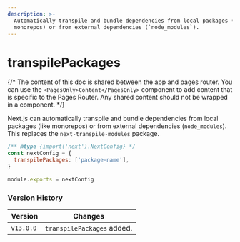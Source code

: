 ```yaml
---
description: >-
  Automatically transpile and bundle dependencies from local packages (like
  monorepos) or from external dependencies (`node_modules`).
---
```


# transpilePackages

{/\* The content of this doc is shared between the app and pages router. You can use the `<PagesOnly>Content</PagesOnly>` component to add content that is specific to the Pages Router. Any shared content should not be wrapped in a component. \*/}

Next.js can automatically transpile and bundle dependencies from local packages (like monorepos) or from external dependencies (`node_modules`). This replaces the `next-transpile-modules` package.

```js
/** @type {import('next').NextConfig} */
const nextConfig = {
  transpilePackages: ['package-name'],
}

module.exports = nextConfig
```

### Version History

| Version   | Changes                    |
| --------- | -------------------------- |
| `v13.0.0` | `transpilePackages` added. |
